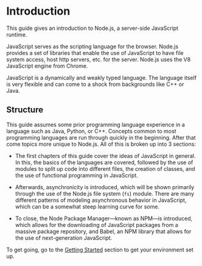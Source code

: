 # Introduction

This guide gives an introduction to Node.js, a server-side JavaScript runtime.

JavaScript serves as the scripting language for the browser. Node.js provides a
set of libraries that enable the use of JavaScript to have file system access,
host http servers, etc. for the server. Node.js uses the V8 JavaScript engine
from Chrome.

JavaScript is a dynamically and weakly typed language. The language itself is
very flexible and can come to a shock from backgrounds like C++ or Java.

## Structure

This guide assumes some prior programming language experience in a language
such as Java, Python, or C++. Concepts common to most programming languages are
run through quickly in the beginning. After that come topics more unique to
Node.js. All of this is broken up into 3 sections:

- The first chapters of this guide cover the ideas of JavaScript in general. In
  this, the basics of the languages are covered, followed by the use of modules
  to split up code into different files, the creation of classes, and the use
  of functional programming in JavaScript.

- Afterwards, asynchronicity is introduced, which will be shown primarily
  through the use of the Node.js file system (`fs`) module. There are many
  different patterns of modeling asynchronous behavior in JavaScript, which can
  be a somewhat steep learning curve for some.

- To close, the Node Package Manager&mdash;known as NPM&mdash;is introduced,
  which allows for the downloading of JavaScript packages from a massive
  package repository, and Babel, an NPM library that allows for the use of
  next-generation JavaScript.

To get going, go to the [Getting Started](getting-started/index.html) section
to get your environment set up.
